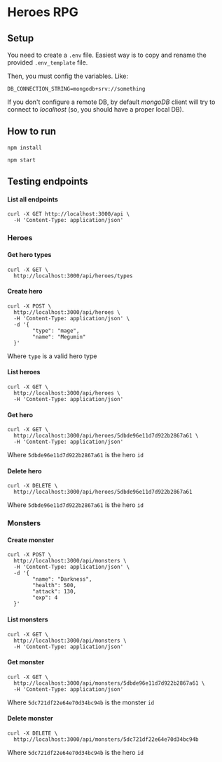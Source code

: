 # Heroes RPG

## Setup

You need to create a `.env` file. Easiest way is to copy and rename the provided `.env_template` file.

Then, you must config the variables. Like:

`DB_CONNECTION_STRING=mongodb+srv://something`

If you don't configure a remote DB, by default *mongoDB* client will try to connect to _localhost_ (so, you should have a proper local DB).

## How to run

`npm install`

`npm start`

## Testing endpoints

#### List all endpoints
```
curl -X GET http://localhost:3000/api \
  -H 'Content-Type: application/json'
```

### Heroes
#### Get hero types
```
curl -X GET \
  http://localhost:3000/api/heroes/types
```
  
#### Create hero
```
curl -X POST \
  http://localhost:3000/api/heroes \
  -H 'Content-Type: application/json' \
  -d '{
        "type": "mage",
        "name": "Megumin"
  }'
```

Where `type` is a valid hero type

#### List heroes
```
curl -X GET \
  http://localhost:3000/api/heroes \
  -H 'Content-Type: application/json'
```

#### Get hero
```
curl -X GET \
  http://localhost:3000/api/heroes/5dbde96e11d7d922b2867a61 \
  -H 'Content-Type: application/json'
```
  
Where `5dbde96e11d7d922b2867a61` is the hero `id`
  
#### Delete hero
```
curl -X DELETE \
  http://localhost:3000/api/heroes/5dbde96e11d7d922b2867a61 
```

Where `5dbde96e11d7d922b2867a61` is the hero `id`


### Monsters

#### Create monster
```
curl -X POST \
  http://localhost:3000/api/monsters \
  -H 'Content-Type: application/json' \
  -d '{
        "name": "Darkness",
        "health": 500,
        "attack": 130,
        "exp": 4
  }'
```

#### List monsters
```
curl -X GET \
  http://localhost:3000/api/monsters \
  -H 'Content-Type: application/json'
```

#### Get monster
```
curl -X GET \
  http://localhost:3000/api/monsters/5dbde96e11d7d922b2867a61 \
  -H 'Content-Type: application/json'
```

Where `5dc721df22e64e70d34bc94b` is the monster `id`

#### Delete monster
```
curl -X DELETE \
  http://localhost:3000/api/monsters/5dc721df22e64e70d34bc94b 
```

Where `5dc721df22e64e70d34bc94b` is the hero `id`
